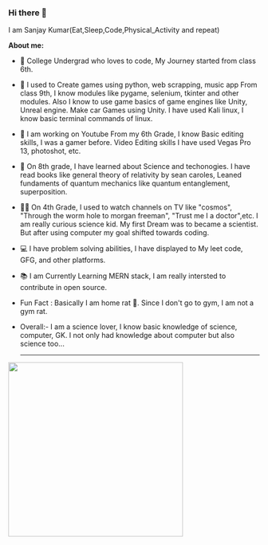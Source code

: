 ### Hi there 👋

I am Sanjay Kumar(Eat,Sleep,Code,Physical_Activity and repeat)

**About me:**
- 🚀 College Undergrad who loves to code, My Journey started from class 6th.
- 🐍 I used to Create games using python, web scrapping, music app From class 9th, I know modules like pygame, selenium, tkinter and other modules. Also I know to use game basics of game engines like Unity, Unreal engine. Make car Games using Unity. I have used Kali linux, I know basic terminal commands of linux.
- 🎇 I am working on Youtube From my 6th Grade, I know Basic editing skills, I was a gamer before. Video Editing skills I have used Vegas Pro 13, photoshot, etc.
- 📖 On 8th grade, I have learned about Science and techonogies. I have read books like general theory of relativity by sean caroles, Leaned fundaments of quantum mechanics like quantum entanglement, superposition.
- 🧑‍🏫 On 4th Grade, I used to watch channels on TV like "cosmos", "Through the worm hole to morgan freeman", "Trust me I a doctor",etc. I am really curious science kid. My first Dream was to became a scientist. But after using computer my goal shifted towards coding. 
- 💻 I have problem solving abilities, I have displayed to My leet code, GFG, and other platforms.
- 📚 I am Currently Learning MERN stack, I am really intersted to contribute in open source.
- Fun Fact : Basically I am home rat 🐀. Since I don't go to gym, I am not a gym rat.
- Overall:- I am a science lover, I know basic knowledge of science, computer, GK. I not only had knowledge about computer but also science too...

  ---
<p>
  <img src="https://api.vaunt.dev/v1/github/entities/05sanjaykumar/achievements?format=svg&limit=3" width="350" />
</p>
